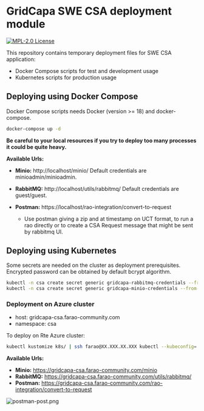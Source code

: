 # GridCapa SWE CSA deployment module
[![MPL-2.0 License](https://img.shields.io/badge/license-MPL_2.0-blue.svg)](https://www.mozilla.org/en-US/MPL/2.0/)

This repository contains temporary deployment files for SWE CSA application:

- Docker Compose scripts for test and development usage
- Kubernetes scripts for production usage

## Deploying using Docker Compose

Docker Compose scripts needs Docker (version >= 18) and docker-compose.

```bash
docker-compose up -d
```

**Be careful to your local resources if you try to deploy too many processes it could be quite heavy.**

**Available Urls:**

* **Minio:** http://localhost/minio/  Default credentials are minioadmin/minioadmin.

* **RabbitMQ:** http://localhost/utils/rabbitmq/  Default credentials are guest/guest.

* **Postman:** https://localhost/rao-integration/convert-to-request
  - Use postman giving a zip and at timestamp on UCT format, to run a rao directly or to create a CSA Request message that might be sent by rabbitmq UI.

## Deploying using Kubernetes

Some secrets are needed on the cluster as deployment prerequisites. Encrypted password can be obtained by default bcrypt algorithm.

```bash
kubectl -n csa create secret generic gridcapa-rabbitmq-credentials --from-literal='rabbitmq-user=****' --from-literal='rabbitmq-password=****'
kubectl -n csa create secret generic gridcapa-minio-credentials --from-literal='minio-access-key=****' --from-literal='minio-secret-key=****'
```

### Deployment on Azure cluster

- host: gridcapa-csa.farao-community.com
- namespace: csa

To deploy on Rte Azure cluster: 
```bash
kubectl kustomize k8s/ | ssh farao@XX.XXX.XX.XXX kubectl --kubeconfig=.kube/config -n csa apply  -f -
```

**Available Urls:**

* **Minio:** https://gridcapa-csa.farao-community.com/minio
* **RabbitMQ:** https://gridcapa-csa.farao-community.com/utils/rabbitmq/
* **Postman:** https://gridcapa-csa.farao-community.com/rao-integration/convert-to-request

![postman-post.png](..%2F..%2F..%2FImages%2Fpostman-post.png)
